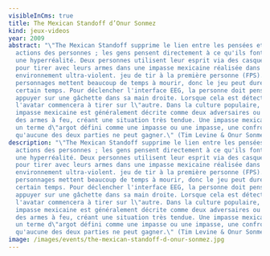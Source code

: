 ```yaml
---
visibleInCms: true
title: The Mexican Standoff d’Onur Sonmez
kind: jeux-videos
year: 2009
abstract: "\"The Mexican Standoff supprime le lien entre les pensées et les
  actions des personnes ; les gens pensent directement à ce qu'ils font - créant
  une hyperréalité. Deux personnes utilisent leur esprit via des casques EEG
  pour tirer avec leurs armes dans une impasse mexicaine réalisée dans un
  environnement ultra-violent. jeu de tir à la première personne (FPS). Les
  personnages mettent beaucoup de temps à mourir, donc le jeu peut durer un
  certain temps. Pour déclencher l'interface EEG, la personne doit penser à
  appuyer sur une gâchette dans sa main droite. Lorsque cela est détecté,
  l'avatar commencera à tirer sur l\"autre. Dans la culture populaire, une
  impasse mexicaine est généralement décrite comme deux adversaires ou plus avec
  des armes à feu, créant une situation très tendue. Une impasse mexicaine est
  un terme d\"argot défini comme une impasse ou une impasse, une confrontation
  qu'aucune des deux parties ne peut gagner.\" (Tim Levine & Onur Sonmez)"
description: "\"The Mexican Standoff supprime le lien entre les pensées et les
  actions des personnes ; les gens pensent directement à ce qu'ils font - créant
  une hyperréalité. Deux personnes utilisent leur esprit via des casques EEG
  pour tirer avec leurs armes dans une impasse mexicaine réalisée dans un
  environnement ultra-violent. jeu de tir à la première personne (FPS). Les
  personnages mettent beaucoup de temps à mourir, donc le jeu peut durer un
  certain temps. Pour déclencher l'interface EEG, la personne doit penser à
  appuyer sur une gâchette dans sa main droite. Lorsque cela est détecté,
  l'avatar commencera à tirer sur l\"autre. Dans la culture populaire, une
  impasse mexicaine est généralement décrite comme deux adversaires ou plus avec
  des armes à feu, créant une situation très tendue. Une impasse mexicaine est
  un terme d\"argot défini comme une impasse ou une impasse, une confrontation
  qu'aucune des deux parties ne peut gagner.\" (Tim Levine & Onur Sonmez)"
image: /images/events/the-mexican-standoff-d-onur-sonmez.jpg
---
```

